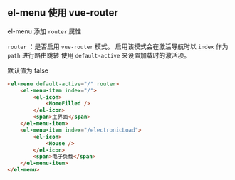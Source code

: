 ## el-menu 使用 vue-router
el-menu 添加 `router` 属性

`router` ：是否启用 `vue-router` 模式。 启用该模式会在激活导航时以 `index` 作为 `path` 进行路由跳转 使用 `default-active` 来设置加载时的激活项。

默认值为 false

```html
<el-menu default-active="/" router>
    <el-menu-item index="/">
        <el-icon>
            <HomeFilled />
        </el-icon>
        <span>主界面</span>
    </el-menu-item>
    <el-menu-item index="/electronicLoad">
        <el-icon>
            <House />
        </el-icon>
        <span>电子负载</span>
    </el-menu-item>
</el-menu>
```